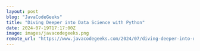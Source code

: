 ```yaml
---
layout: post
blog: "JavaCodeGeeks"
title: "Diving Deeper into Data Science with Python"
date: 2024-07-19T17:17:00Z
image: images/javacodegeeks.png
remote_url: "https://www.javacodegeeks.com/2024/07/diving-deeper-into-data-science-with-python.html"
---
```

